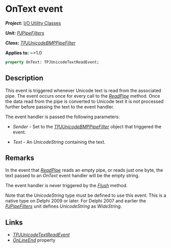 # OnText event

***Project:*** [I/O Utility Classes](../API.md)

***Unit:*** [_PJPipeFilters_](./PJPipeFilters.md)

***Class:*** [_TPJUnicodeBMPPipeFilter_](./TPJUnicodeBMPPipeFilter.md)

**Applies to:** ~>1.0

```pascal
property OnText: TPJUnicodeTextReadEvent;
```

## Description

This event is triggered whenever Unicode text is read from the associated pipe. The event occurs once for every call to the [_ReadPipe_](./TPJUnicodeBMPPipeFilter-ReadPipe.md) method. Once the data read from the pipe is converted to Unicode text it is not processed further before passing the text to the event handler.

The event handler is passed the following parameters:

* _Sender_ - Set to the [_TPJUnicodeBMPPipeFilter_](./TPJUnicodeBMPPipeFilter.md) object that triggered the event.

* _Text_ - An _UnicodeString_ containing the text.

## Remarks

In the event that [_ReadPipe_](./TPJUnicodeBMPPipeFilter-ReadPipe.md) reads an empty pipe, or reads just one byte, the text passed to an _OnText_ event handler will be the empty string.

The event handler is never triggered by the [_Flush_](./TPJUnicodeBMPPipeFilter-Flush.md) method.

Note that the _UnicodeString_ type must be defined to use this event. This is a native type on Delphi 2009 or later. For Delphi 2007 and earlier the [_PJPipeFilters_](./PJPipeFilters.md) unit defines _UnicodeString_ as _WideString_.

## Links

* [_TPJUnicodeTextReadEvent_](./TPJUnicodeTextReadEvent.md)
* [_OnLineEnd_](./TPJUnicodeBMPPipeFilter-OnLineEnd.md) property
